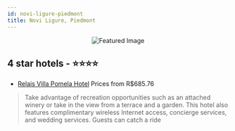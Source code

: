 ```yaml
---
id: novi-ligure-piedmont
title: Novi Ligure, Piedmont
---
```


<center><img src="https://i.travelapi.com/hotels/1000000/850000/845600/845509/cc4b29eb_z.jpg" alt="Featured Image" /></center>


##  4 star hotels - ⭐️⭐️⭐️⭐️

-    [Relais Villa Pomela Hotel](https://us.hurb.com/hotels/novi-ligure/relais-villa-pomela-hotel-JNP-JP749084?cmp=18055) Prices from R$685.76
   > Take advantage of recreation opportunities such as an attached winery or take in the view from a terrace and a garden. This hotel also features complimentary wireless Internet access, concierge services, and wedding services. Guests can catch a ride 

